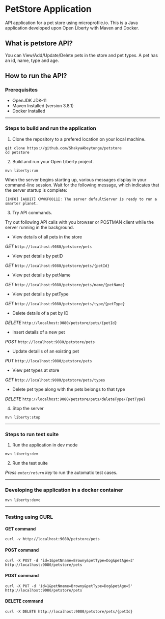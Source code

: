 # PetStore Application

API application for a pet store using microprofile.io.
This is a Java application developed upon Open Liberty with Maven and Docker.

## What is petstore API?

You can View/Add/Update/Delete pets in the store and pet types.
A pet has an id, name, type and age.

## How to run the API?

### Prerequisites

- OpenJDK JDK-11
- Maven Installed (version 3.8.1)
- Docker Installed

---

### Steps to build and run the application

1. Clone the repository to a prefered location on your local machine.

`git clone https://github.com/ShakyaAbeytunge/petstore`\
`cd petstore`

2. Build and run your Open Liberty project.

`mvn liberty:run`

When the server begins starting up, various messages display in your command-line session. Wait for the following message, which indicates that the server startup is complete:

`[INFO] [AUDIT] CWWKF0011I: The server defaultServer is ready to run a smarter planet.`

3. Try API commands.

Try out following API calls with you browser or POSTMAN client while the server running in the background.

- View details of all pets in the store

_GET_
`http://localhost:9080/petstore/pets`

- View pet details by petID

_GET_
`http://localhost:9080/petstore/pets/{petId}`

- View pet details by petName

_GET_
`http://localhost:9080/petstore/pets/name/{petName}`

- View pet details by petType

_GET_
`http://localhost:9080/petstore/pets/type/{petType}`

- Delete details of a pet by ID

_DELETE_
`http://localhost:9080/petstore/pets/{petId}`

- Insert details of a new pet

_POST_
`http://localhost:9080/petstore/pets`

- Update detaills of an existing pet

_PUT_
`http://localhost:9080/petstore/pets`

- View pet types at store

_GET_
`http://localhost:9080/petstore/pets/types`

- Delete pet type along with the pets belongs to that type

_DELETE_
`http://localhost:9080/petstore/pets/deleteType/{petType}`

4. Stop the server

`mvn liberty:stop`

---

### Steps to run test suite

1. Run the application in dev mode

`mvn liberty:dev`

2. Run the test suite

_Press _`enter/return`_ key_ to run the automatic test cases.

---

### Developing the application in a docker container

`mvn liberty:devc`

---

### Testing using CURL

#### GET command

`curl -v http://localhost:9080/petstore/pets`

#### POST command

`curl -X POST -d 'id=1&petNname=Browny&petType=Dog&petAge=2' http://localhost:9080/petstore/pets`

#### POST command

`curl -X PUT -d 'id=1&petNname=Browny&petType=Dog&petAge=5' http://localhost:9080/petstore/pets`

#### DELETE command

`curl -X DELETE http://localhost:9080/petstore/pets/{petId}`
